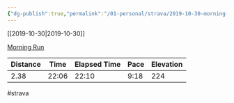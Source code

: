 ```yaml
---
{"dg-publish":true,"permalink":"/01-personal/strava/2019-10-30-morning-run/"}
---
```



[[2019-10-30\|2019-10-30]]

[Morning Run](https://www.strava.com/activities/2829696762)

| Distance | Time  | Elapsed Time | Pace | Elevation |
| -------- | ----- | ------------ | ---- | --------- |
| 2.38     | 22:06 | 22:10        | 9:18 | 224       |




#strava
